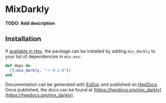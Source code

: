 # MixDarkly

**TODO: Add description**

## Installation

If [available in Hex](https://hex.pm/docs/publish), the package can be installed
by adding `mix_darkly` to your list of dependencies in `mix.exs`:

```elixir
def deps do
  [{:mix_darkly, "~> 0.1.0"}]
end
```

Documentation can be generated with [ExDoc](https://github.com/elixir-lang/ex_doc)
and published on [HexDocs](https://hexdocs.pm). Once published, the docs can
be found at [https://hexdocs.pm/mix_darkly](https://hexdocs.pm/mix_darkly).

